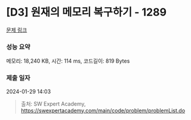 # [D3] 원재의 메모리 복구하기 - 1289 

[문제 링크](https://swexpertacademy.com/main/code/problem/problemDetail.do?contestProbId=AV19AcoKI9sCFAZN) 

### 성능 요약

메모리: 18,240 KB, 시간: 114 ms, 코드길이: 819 Bytes

### 제출 일자

2024-01-29 14:03



> 출처: SW Expert Academy, https://swexpertacademy.com/main/code/problem/problemList.do